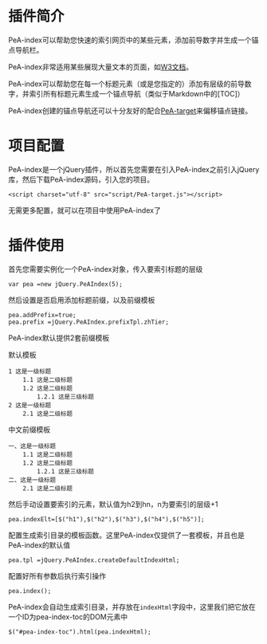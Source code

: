 # 插件简介

PeA-index可以帮助您快速的索引网页中的某些元素，添加前导数字并生成一个锚点导航栏。

PeA-index非常适用某些展现大量文本的页面，如[W3文档](http://http://www.w3.org/TR/2000/REC-DOM-Level-2-Events-20001113/events.html)。

PeA-index可以帮助您在每一个标题元素（或是您指定的）添加有层级的前导数字，并索引所有标题元素生成一个锚点导航（类似于Markdown中的[TOC]）

PeA-index创建的锚点导航还可以十分友好的配合[PeA-target](https://github.com/pea3nut/PeA-target)来偏移锚点链接。

# 项目配置

PeA-index是一个jQuery插件，所以首先您需要在引入PeA-index之前引入jQuery库，然后下载PeA-index源码，引入您的项目。

	<script charset="utf-8" src="script/PeA-target.js"></script>

无需更多配置，就可以在项目中使用PeA-index了

# 插件使用

首先您需要实例化一个PeA-index对象，传入要索引标题的层级

	var pea =new jQuery.PeAIndex(5);

然后设置是否启用添加标题前缀，以及前缀模板

	pea.addPrefix=true;
	pea.prefix =jQuery.PeAIndex.prefixTpl.zhTier;

PeA-index默认提供2套前缀模板

默认模板

	1 这是一级标题
    	1.1 这是二级标题
    	1.2 这是二级标题
    		1.2.1 这是三级标题
    2 这是一级标题
    	2.1 这是二级标题

中文前缀模板

	一、这是一级标题
    	1.1 这是二级标题
    	1.2 这是二级标题
    		1.2.1 这是三级标题
    二、这是一级标题
    	2.1 这是二级标题

然后手动设置要索引的元素，默认值为h2到hn，n为要索引的层级+1

	pea.indexElt=[$("h1"),$("h2"),$("h3"),$("h4"),$("h5")];

配置生成索引目录的模板函数。这里PeA-index仅提供了一套模板，并且也是PeA-index的默认值

	pea.tpl =jQuery.PeAIndex.createDefaultIndexHtml;

配置好所有参数后执行索引操作

	pea.index();

PeA-index会自动生成索引目录，并存放在`indexHtml`字段中，这里我们把它放在一个ID为pea-index-toc的DOM元素中

	$("#pea-index-toc").html(pea.indexHtml);


